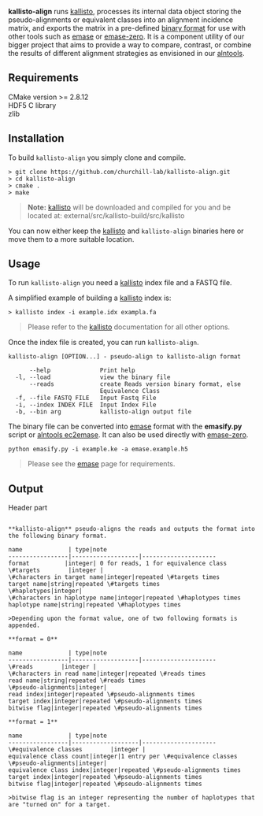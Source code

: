 **kallisto-align** runs [kallisto](http://pachterlab.github.io/kallisto/), processes its internal data object storing the pseudo-alignments or equivalent classes into an alignment incidence matrix, and exports the matrix in a pre-defined [binary format](#output) for use with other tools such as [emase](https://github.com/churchill-lab/emase) or [emase-zero](https://churchill-lab.github.io/emase-zero). It is a component utility of our bigger project that aims to provide a way to compare, contrast, or combine the results of different alignment strategies as envisioned in our [alntools](https://churchill-lab.github.io/alntools).

Requirements
------------

CMake version >= 2.8.12<br />
HDF5 C library<br />
zlib


Installation
------------

To build ```kallisto-align``` you simply clone and compile.

```
> git clone https://github.com/churchill-lab/kallisto-align.git
> cd kallisto-align
> cmake .
> make
```

>**Note:** [kallisto](http://pachterlab.github.io/kallisto/) will be downloaded and compiled for you and be located at: external/src/kallisto-build/src/kallisto

You can now either keep the [kallisto](http://pachterlab.github.io/kallisto/) and ```kallisto-align``` binaries here or move them to a more suitable location.


Usage
-----

To run ```kallisto-align``` you need a [kallisto](http://pachterlab.github.io/kallisto/) index file and a FASTQ file.

A simplified example of building a [kallisto](http://pachterlab.github.io/kallisto/) index is:

```
> kallisto index -i example.idx exampla.fa
```

> Please refer to the [kallisto](http://pachterlab.github.io/kallisto/) documentation for all other options.

Once the index file is created, you can run ```kallisto-align```.

```
kallisto-align [OPTION...] - pseudo-align to kallisto-align format

      --help              Print help
  -l, --load              view the binary file
      --reads             create Reads version binary format, else
                          Equivalence Class
  -f, --file FASTQ FILE   Input Fastq File
  -i, --index INDEX FILE  Input Index File
  -b, --bin arg           kallisto-align output file
```

The binary file can be converted into [emase](https://github.com/churchill-lab/emase) format with the **emasify.py** script or [alntools ec2emase](https://churchill-lab.github.io/alntools). It can also be used directly with [emase-zero](https://churchill-lab.github.io/emase-zero).

```
python emasify.py -i example.ke -a emase.example.h5
```

> Please see the [emase](https://github.com/churchill-lab/emase) page for requirements.


Output
--------

Header part
~~~~~~~~~~~

**kallisto-align** pseudo-aligns the reads and outputs the format into the following binary format.

name             | type|note
-----------------|-------------------|---------------------
format          |integer| 0 for reads, 1 for equivalence class
\#targets        |integer |
\#characters in target name|integer|repeated \#targets times
target name|string|repeated \#targets times
\#haplotypes|integer|
\#characters in haplotype name|integer|repeated \#haplotypes times
haplotype name|string|repeated \#haplotypes times

>Depending upon the format value, one of two following formats is appended.

**format = 0**

name             | type|note
-----------------|-------------------|---------------------
\#reads        |integer |
\#characters in read name|integer|repeated \#reads times
read name|string|repeated \#reads times
\#pseudo-alignments|integer|
read index|integer|repeated \#pseudo-alignments times
target index|integer|repeated \#pseudo-alignments times
bitwise flag|integer|repeated \#pseudo-alignments times

**format = 1**

name             | type|note
-----------------|-------------------|---------------------
\#equivalence classes        |integer |
equivalence class count|integer|1 entry per \#equivalence classes
\#pseudo-alignments|integer|
equivalence class index|integer|repeated \#pseudo-alignments times
target index|integer|repeated \#pseudo-alignments times
bitwise flag|integer|repeated \#pseudo-alignments times

>bitwise flag is an integer representing the number of haplotypes that are "turned on" for a target.


